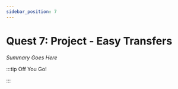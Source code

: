 ```yaml
---
sidebar_position: 7
---
```


# Quest 7: Project - Easy Transfers

_Summary Goes Here_

:::tip Off You Go!

<QuestButton text="Happy Questing" link='' />

:::

